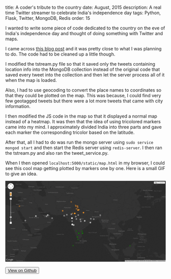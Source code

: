 title: A coder's tribute to the country
date: August, 2015
description: A real time Twitter streamer to celebrate India's independence day
tags: Python, Flask, Twitter, MongoDB, Redis
order: 15

I wanted to write some piece of code dedicated to the country on the eve of India's independence day and thought of doing something with Twitter and maps. 

I came across [this blog post](http://blog.comsysto.com/2012/07/10/real-time-twitter-heat-map-with-mongodb/) and it was pretty close to what I was planning to do. The code had to be cleaned up a little though.

I modified the tstream.py file so that it saved only the tweets containing location info into the MongoDB collection instead of the original code that saved every tweet into the collection and then let the server process all of it when the map is loaded.

Also, I had to use geocoding to convert the place names to coordinates so that they could be plotted on the map. This was because, I could find very few geotagged tweets but there were a lot more tweets that came with city information.

I then modified the JS code in the map so that it displayed a normal map instead of a heatmap. It was then that the idea of using tricolored markers came into my mind. I approximately divided India into three parts and gave each marker the corresponding tricolor based on the latitude.

After that, all I had to do was run the mongo server using `sudo service mongod start` and then start the Redis server using `redis-server`. I then ran the tstream.py and also ran the tweet_service.py.

When I then opened `localhost:5000/static/map.html` in my browser, I could see this cool map getting plotted by markers one by one. Here is a small GIF to give an idea.

![](../static/images/india.gif)

<button type="button" class="btn btn-info ">[View on Github](https://github.com/astronomersiva/twitter-independence-day-heatmap)</button>